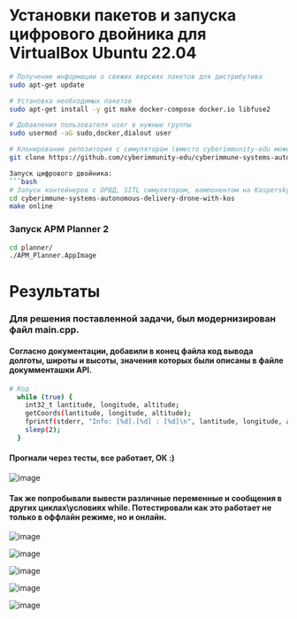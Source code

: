 # Установки пакетов и запуска цифрового двойника для VirtualBox Ubuntu 22.04 

```bash
# Получение информации о свежих версиях пакетов для дистрибутива
sudo apt-get update

# Установка необходимых пакетов
sudo apt-get install -y git make docker-compose docker.io libfuse2

# Добавления пользователя user в нужные группы
sudo usermod -aG sudo,docker,dialout user

# Клонирование репозитория с симулятором (вместо cyberimmunity-edu может быть ваш fork)
git clone https://github.com/cyberimmunity-edu/cyberimmune-systems-autonomous-delivery-drone-with-kos.git

Запуск цифрового двойника:
```bash
# Запуск контейнеров с ОРВД, SITL симулятором, компонентом на KasperskyOS, планировщиком MAVProxy 
cd cyberimmune-systems-autonomous-delivery-drone-with-kos
make online
```

### Запуск APM Planner 2

```bash
cd planner/
./APM_Planner.AppImage 
```
# Результаты
### Для решения поставленной задачи, был модернизирован файл main.cpp.
#### Согласно документации, добавили в конец файла код вывода долготы, широты и высоты, значения которых были описаны в файле докумменташки API.

```bash
# Код 
  while (true) {
    int32_t lantitude, longitude, altitude;
    getCoords(lantitude, longitude, altitude);
    fprintf(stderr, "Info: [%d].[%d] : [%d]\n", lantitude, longitude, altitude);
    sleep(2);
  } 
```

#### Прогнали через тесты, все работает, ОК :)

![image](https://github.com/St1nk0/cyberimmune-systems-autonomous-delivery-drone-with-kos/assets/130299705/0fb44e9d-d27d-4346-81a8-7518bbd965e0)

#### Так же попробывали вывести различные переменные и сообщения в других циклах\условиях while. Потестировали как это работает не только в оффлайн режиме, но и онлайн.

![image](https://github.com/St1nk0/cyberimmune-systems-autonomous-delivery-drone-with-kos/assets/130299705/4010f99a-8e7f-40e7-ae74-66e9e74e74d7)

![image](https://github.com/St1nk0/cyberimmune-systems-autonomous-delivery-drone-with-kos/assets/130299705/5def7ded-5c9e-488c-87b2-dd5e2f3f588b)

![image](https://github.com/St1nk0/cyberimmune-systems-autonomous-delivery-drone-with-kos/assets/130299705/78a2a7a7-a559-4fb9-8829-668e20afa688)

![image](https://github.com/St1nk0/cyberimmune-systems-autonomous-delivery-drone-with-kos/assets/130299705/c18c894d-8eb9-435d-b0e5-c11e96c72bd6)

![image](https://github.com/St1nk0/cyberimmune-systems-autonomous-delivery-drone-with-kos/assets/130299705/fdf94290-bb8b-4415-9879-9d0abfa95fd4)





